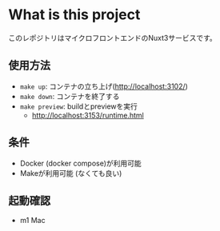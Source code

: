 # What is this project

このレポジトリはマイクロフロントエンドのNuxt3サービスです。

## 使用方法

- `make up`: コンテナの立ち上げ(<http://localhost:3102/>)
- `make down`: コンテナを終了する
- `make preview`: buildとpreviewを実行
  - <http://localhost:3153/runtime.html>

## 条件

- Docker (docker compose)が利用可能
- Makeが利用可能 (なくても良い)

## 起動確認

- m1 Mac
